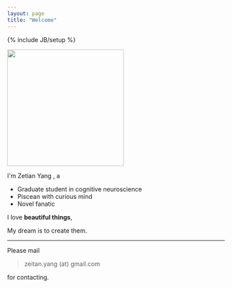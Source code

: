 ```yaml
---
layout: page
title: "Welcome"
---
```

{% include JB/setup %}

<div id="portrait">
<img src="http://pcdn.500px.net/11215587/4e554d23b391920b4c2914e211d9961c20ff6998/4.jpg" width="270"/>
</div>

I'm Zetian Yang , a

* Graduate student in cognitive neuroscience
* Piscean with curious mind
* Novel fanatic

I love **beautiful things**,

My dream is to create them.

---------------

Please mail

> zeitan.yang (at) gmail.com

for contacting.

